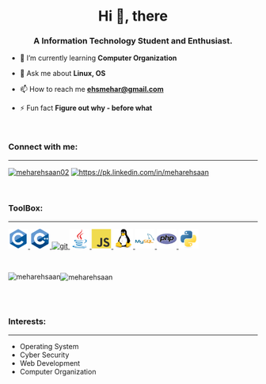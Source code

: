 <h1 align="center">Hi 👋, there</h1>
<h3 align="center">A Information Technology Student and Enthusiast.</h3>

- 🌱 I’m currently learning **Computer Organization**

- 💬 Ask me about **Linux, OS**

- 📫 How to reach me **ehsmehar@gmail.com**

- ⚡ Fun fact **Figure out why - before what**

<br>

<h3 align="left">Connect with me:</h3>

---

<p align="left">
<a href="https://twitter.com/meharehsaan02" target="blank"><img align="center" src="https://raw.githubusercontent.com/rahuldkjain/github-profile-readme-generator/master/src/images/icons/Social/twitter.svg" alt="meharehsaan02" height="30" width="40" /></a>
<a href="https://pk.linkedin.com/in/meharehsaan" target="blank"><img align="center" src="https://raw.githubusercontent.com/rahuldkjain/github-profile-readme-generator/master/src/images/icons/Social/linked-in-alt.svg" alt="https://pk.linkedin.com/in/meharehsaan" height="30" width="40" /></a>
</p>

<br>

<h3 align="left">ToolBox:</h3>

---

<a href="https://www.cprogramming.com/" target="_blank" rel="noreferrer"> <img src="https://raw.githubusercontent.com/devicons/devicon/master/icons/c/c-original.svg" alt="c" width="40" height="40"/> </a> <a href="https://www.w3schools.com/cpp/" target="_blank" rel="noreferrer"> <img src="https://raw.githubusercontent.com/devicons/devicon/master/icons/cplusplus/cplusplus-original.svg" alt="cplusplus" width="40" height="40"/> </a> <a href="https://git-scm.com/" target="_blank" rel="noreferrer"> <img src="https://www.vectorlogo.zone/logos/git-scm/git-scm-icon.svg" alt="git" width="40" height="40"/> </a> <a href="https://www.java.com" target="_blank" rel="noreferrer"> <img src="https://raw.githubusercontent.com/devicons/devicon/master/icons/java/java-original.svg" alt="java" width="40" height="40"/> </a> <a href="https://developer.mozilla.org/en-US/docs/Web/JavaScript" target="_blank" rel="noreferrer"> <img src="https://raw.githubusercontent.com/devicons/devicon/master/icons/javascript/javascript-original.svg" alt="javascript" width="40" height="40"/> </a> <a href="https://www.linux.org/" target="_blank" rel="noreferrer"> <img src="https://raw.githubusercontent.com/devicons/devicon/master/icons/linux/linux-original.svg" alt="linux" width="40" height="40"/> </a> <a href="https://www.mysql.com/" target="_blank" rel="noreferrer"> <img src="https://raw.githubusercontent.com/devicons/devicon/master/icons/mysql/mysql-original-wordmark.svg" alt="mysql" width="40" height="40"/> </a> <a href="https://www.php.net" target="_blank" rel="noreferrer"> <img src="https://raw.githubusercontent.com/devicons/devicon/master/icons/php/php-original.svg" alt="php" width="40" height="40"/> </a> <a href="https://www.python.org" target="_blank" rel="noreferrer"> <img src="https://raw.githubusercontent.com/devicons/devicon/master/icons/python/python-original.svg" alt="python" width="40" height="40"/> </a></p>

<br>

<p><img align="left" src="https://github-readme-streak-stats.herokuapp.com/?user=meharehsaan&" alt="meharehsaan" /></p>

<p><img align="center" src="https://github-readme-stats.vercel.app/api/top-langs?username=meharehsaan&show_icons=true&locale=en&layout=compact" alt="meharehsaan" /></p>

<br> <br>

<h3 align="left">Interests: </h3>

---

- Operating System
- Cyber Security
- Web Development
- Computer Organization
